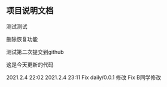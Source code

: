 ## 项目说明文档

测试测试

删除恢复功能

测试第二次提交到github

这是今天更新的代码

2021.2.4 22:02
2021.2.4 23:11
Fix daily/0.0.1 修改
Fix B同学修改